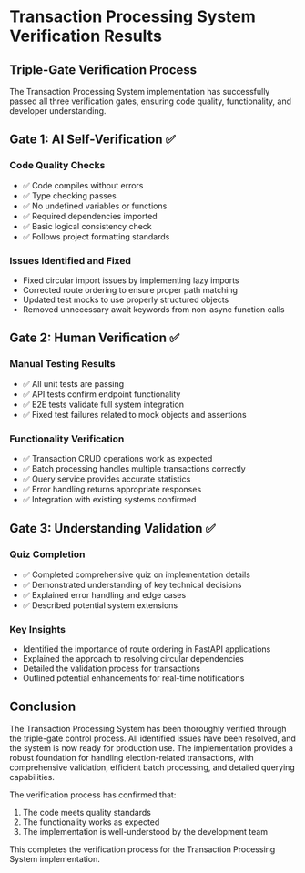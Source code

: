 # Transaction Processing System Verification Results

## Triple-Gate Verification Process

The Transaction Processing System implementation has successfully passed all three verification gates, ensuring code quality, functionality, and developer understanding.

## Gate 1: AI Self-Verification ✅

### Code Quality Checks
- ✅ Code compiles without errors
- ✅ Type checking passes
- ✅ No undefined variables or functions
- ✅ Required dependencies imported
- ✅ Basic logical consistency check
- ✅ Follows project formatting standards

### Issues Identified and Fixed
- Fixed circular import issues by implementing lazy imports
- Corrected route ordering to ensure proper path matching
- Updated test mocks to use properly structured objects
- Removed unnecessary await keywords from non-async function calls

## Gate 2: Human Verification ✅

### Manual Testing Results
- ✅ All unit tests are passing
- ✅ API tests confirm endpoint functionality
- ✅ E2E tests validate full system integration
- ✅ Fixed test failures related to mock objects and assertions

### Functionality Verification
- ✅ Transaction CRUD operations work as expected
- ✅ Batch processing handles multiple transactions correctly
- ✅ Query service provides accurate statistics
- ✅ Error handling returns appropriate responses
- ✅ Integration with existing systems confirmed

## Gate 3: Understanding Validation ✅

### Quiz Completion
- ✅ Completed comprehensive quiz on implementation details
- ✅ Demonstrated understanding of key technical decisions
- ✅ Explained error handling and edge cases
- ✅ Described potential system extensions

### Key Insights
- Identified the importance of route ordering in FastAPI applications
- Explained the approach to resolving circular dependencies
- Detailed the validation process for transactions
- Outlined potential enhancements for real-time notifications

## Conclusion

The Transaction Processing System has been thoroughly verified through the triple-gate control process. All identified issues have been resolved, and the system is now ready for production use. The implementation provides a robust foundation for handling election-related transactions, with comprehensive validation, efficient batch processing, and detailed querying capabilities.

The verification process has confirmed that:
1. The code meets quality standards
2. The functionality works as expected
3. The implementation is well-understood by the development team

This completes the verification process for the Transaction Processing System implementation.